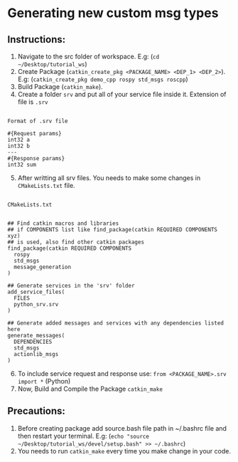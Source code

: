 # Generating new custom msg types

## Instructions: 

1. Navigate to the src folder of workspace. E.g: (`cd ~/Desktop/tutorial_ws`) 
2. Create Package (`catkin_create_pkg <PACKAGE_NAME> <DEP_1> <DEP_2>`). E.g: (`catkin_create_pkg demo_cpp rospy std_msgs roscpp`)
3. Build Package (`catkin_make`).
4. Create a folder `srv` and put all of your service file inside it. Extension of file is `.srv`

```

Format of .srv file

#{Request params}
int32 a
int32 b
---
#{Response params}
int32 sum

```

5. After writting all srv files. You needs to make some changes in `CMakeLists.txt` file.

```

CMakeLists.txt


## Find catkin macros and libraries
## if COMPONENTS list like find_package(catkin REQUIRED COMPONENTS xyz)
## is used, also find other catkin packages
find_package(catkin REQUIRED COMPONENTS
  rospy
  std_msgs
  message_generation
)

## Generate services in the 'srv' folder
add_service_files(
  FILES
  python_srv.srv
)

## Generate added messages and services with any dependencies listed here
generate_messages(
  DEPENDENCIES
  std_msgs
  actionlib_msgs
)

```

6. To include service request and response use: `from <PACKAGE_NAME>.srv import *` (Python)
7. Now, Build and Compile the Package `catkin_make`


## Precautions: 

1. Before creating package add source.bash file path in ~/.bashrc file and then restart your terminal. E.g: (`echo "source ~/Desktop/tutorial_ws/devel/setup.bash" >> ~/.bashrc`)
2. You needs to run `catkin_make` every time you make change in your code.
